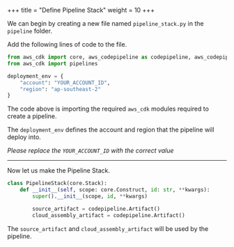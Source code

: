+++
title = "Define Pipeline Stack"
weight = 10
+++


We can begin by creating a new file named `pipeline_stack.py` in the `pipeline` folder. 

Add the following lines of code to the file.

```python
from aws_cdk import core, aws_codepipeline as codepipeline, aws_codepipeline_actions as cpactions
from aws_cdk import pipelines

deployment_env = {
    "account": "YOUR_ACCOUNT_ID",
    "region": "ap-southeast-2"
}

```
The code above is importing the required `aws_cdk` modules required to create a pipeline. 

The `deployment_env` defines the account and region that the pipeline will deploy into. 

_Please replace the `YOUR_ACCOUNT_ID` with the correct value_

-----

Now let us make the Pipeline Stack.

```python
class PipelineStack(core.Stack):
    def __init__(self, scope: core.Construct, id: str, **kwargs):
        super().__init__(scope, id, **kwargs)

        source_artifact = codepipeline.Artifact()
        cloud_assembly_artifact = codepipeline.Artifact()
```

The `source_artifact` and `cloud_assembly_artifact` will be used by the pipeline.

